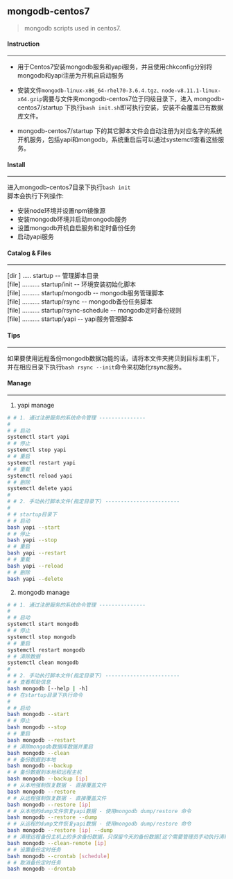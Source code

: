 ## mongodb-centos7
> mongodb scripts used in centos7.

#### Instruction
----------------
* 用于Centos7安装mongodb服务和yapi服务，并且使用chkconfig分别将mongodb和yapi注册为开机自启动服务

* 安装文件`mongodb-linux-x86_64-rhel70-3.6.4.tgz、node-v8.11.1-linux-x64.gzip`需要与文件夹mongodb-centos7位于同级目录下，进入 mongodb-centos7/startup 下执行`bash init.sh`即可执行安装，安装不会覆盖已有数据库文件。

* mongodb-centos7/startup 下的其它脚本文件会自动注册为对应名字的系统开机服务，包括yapi和mongodb，系统重启后可以通过systemctl查看这些服务。

#### Install
------------
进入mongodb-centos7目录下执行`bash init`  
脚本会执行下列操作:  
* 安装node环境并设置npm镜像源
* 安装mongodb环境并启动mongodb服务
* 设置mongodb开机自启服务和定时备份任务
* 启动yapi服务

#### Catalog & Files
--------------------
[dir ] ..... startup -- 管理脚本目录  
[file] .......... startup/init -- 环境安装初始化脚本  
[file] .......... startup/mongodb -- mongodb服务管理脚本  
[file] .......... startup/rsync -- mongodb备份任务脚本  
[file] .......... startup/rsync-schedule -- mongodb定时备份规则  
[file] .......... startup/yapi -- yapi服务管理脚本  

#### Tips
--------
如果要使用远程备份mongodb数据功能的话，请将本文件夹拷贝到目标主机下，并在相应目录下执行`bash rsync --init`命令来初始化rsync服务。

#### Manage
-----------

1. yapi manage
```sh
# # 1. 通过注册服务的系统命令管理 ---------------
#
# # 启动
systemctl start yapi
# # 停止
systemctl stop yapi
# # 重启
systemctl restart yapi
# # 重载
systemctl reload yapi
# # 删除
systemctl delete yapi
#
# # 2. 手动执行脚本文件(指定目录下) ------------------------
#
# # startup目录下
# # 启动
bash yapi --start
# # 停止
bash yapi --stop
# # 重启
bash yapi --restart
# # 重载
bash yapi --reload
# # 删除
bash yapi --delete
```

2. mongodb manage
```sh
# # 1. 通过注册服务的系统命令管理 ---------------
#
# # 启动
systemctl start mongodb
# # 停止
systemctl stop mongodb
# # 重启
systemctl restart mongodb
# # 清除数据
systemctl clean mongodb
#
# # 2. 手动执行脚本文件(指定目录下) ------------------------
# # 查看帮助信息
bash mongodb [--help | -h]
# # 在startup目录下执行命令
#
# # 启动
bash mongodb --start
# # 停止
bash mongodb --stop
# # 重启
bash mongodb --restart
# # 清除mongodb数据库数据并重启
bash mongodb --clean
# # 备份数据到本地
bash mongodb --backup
# # 备份数据到本地和远程主机
bash mongodb --backup [ip]
# # 从本地强制恢复数据 - 直接覆盖文件
bash mongodb --restore
# # 从远程强制恢复数据 - 直接覆盖文件
bash mongodb --restore [ip]
# # 从本地的dump文件恢复yapi数据 - 使用mongodb dump/restore 命令
bash mongodb --restore --dump
# # 从远程的dump文件恢复yapi数据 - 使用mongodb dump/restore 命令
bash mongodb --restore [ip] --dump
# # 清理远程备份主机上的多余备份数据，只保留今天的备份数据[这个需要管理员手动执行清理]
bash mongodb --clean-remote [ip]
# # 设置备份定时任务
bash mongodb --crontab [schedule]
# # 取消备份定时任务
bash mongodb --drontab
```
